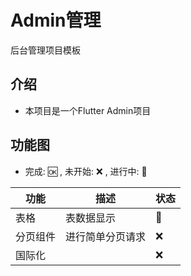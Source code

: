 # Admin管理

后台管理项目模板

## 介绍

- 本项目是一个Flutter Admin项目

## 功能图

- 完成: 🆗 , 未开始: ❌ , 进行中: 🚧

| 功能   | 描述       | 状态 |
|------|----------|----|
| 表格   | 表数据显示    | 🚧 |
| 分页组件 | 进行简单分页请求 | ❌  |
| 国际化  |          | ❌  |
